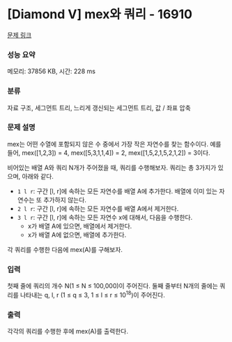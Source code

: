 # [Diamond V] mex와 쿼리 - 16910 

[문제 링크](https://www.acmicpc.net/problem/16910) 

### 성능 요약

메모리: 37856 KB, 시간: 228 ms

### 분류

자료 구조, 세그먼트 트리, 느리게 갱신되는 세그먼트 트리, 값 / 좌표 압축

### 문제 설명

<p>mex는 어떤 수열에 포함되지 않은 수 중에서 가장 작은 자연수를 찾는 함수이다. 예를 들어, mex([1,2,3]) = 4, mex([5,3,1,1,4]) = 2, mex([1,5,2,1,5,2,1,2]) = 3이다.</p>

<p>비어있는 배열 A와 쿼리 N개가 주어졌을 때, 쿼리를 수행해보자. 쿼리는 총 3가지가 있으며, 아래와 같다.</p>

<ul>
	<li><code>1 l r</code>: 구간 [l, r]에 속하는 모든 자연수를 배열 A에 추가한다. 배열에 이미 있는 자연수는 또 추가하지 않는다.</li>
	<li><code>2 l r</code>: 구간 [l, r]에 속하는 모든 자연수를 배열 A에서 제거한다.</li>
	<li><code>3 l r</code>: 구간 [l, r]에 속하는 모든 자연수 x에 대해서, 다음을 수행한다.
	<ul>
		<li>x가 배열 A에 있으면, 배열에서 제거한다.</li>
		<li>x가 배열 A에 없으면, 배열에 추가한다.</li>
	</ul>
	</li>
</ul>

<p>각 쿼리를 수행한 다음에 mex(A)를 구해보자.</p>

### 입력 

 <p>첫째 줄에 쿼리의 개수 N(1 ≤ N ≤ 100,000)이 주어진다. 둘째 줄부터 N개의 줄에는 쿼리를 나타내는 q, l, r (1 ≤ q ≤ 3, 1 ≤ l ≤ r ≤ 10<sup>18</sup>)이 주어진다.</p>

### 출력 

 <p>각각의 쿼리를 수행한 후에 mex(A)를 출력한다.</p>

